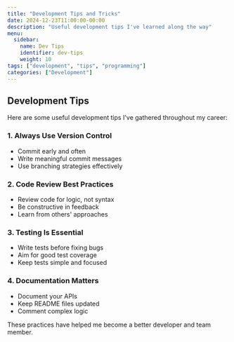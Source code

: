 ```yaml
---
title: "Development Tips and Tricks"
date: 2024-12-23T11:00:00-00:00
description: "Useful development tips I've learned along the way"
menu:
  sidebar:
    name: Dev Tips
    identifier: dev-tips
    weight: 10
tags: ["development", "tips", "programming"]
categories: ["Development"]
---
```


## Development Tips

Here are some useful development tips I've gathered throughout my career:

### 1. Always Use Version Control
- Commit early and often
- Write meaningful commit messages
- Use branching strategies effectively

### 2. Code Review Best Practices
- Review code for logic, not syntax
- Be constructive in feedback
- Learn from others' approaches

### 3. Testing Is Essential
- Write tests before fixing bugs
- Aim for good test coverage
- Keep tests simple and focused

### 4. Documentation Matters
- Document your APIs
- Keep README files updated
- Comment complex logic

These practices have helped me become a better developer and team member.




